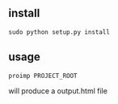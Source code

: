 ## install

    sudo python setup.py install

## usage

    proimp PROJECT_ROOT

will produce a output.html file
